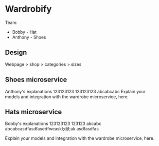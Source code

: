 # Wardrobify

Team:

* Bobby - Hat
* Anthony - Shoes

## Design
Webpage > shop > categories > sizes


## Shoes microservice

Anthony's explanations
123123123
123123123
abcabcabc
Explain your models and integration with the wardrobe
microservice, here.

## Hats microservice
Bobby's explanations
123123123
123123
abcabc
abcabcasdfasdfasedfweaskl;djf;ak
asdfasdfas

Explain your models and integration with the wardrobe
microservice, here.
